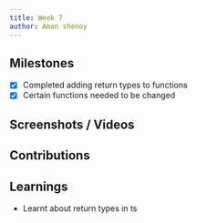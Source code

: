 ```yaml
---
title: Week 7
author: Aman shenoy
---
```


## Milestones
- [x] Completed adding return types to functions
- [x] Certain functions needed to be changed 

## Screenshots / Videos 

## Contributions

## Learnings
- Learnt about return types in ts